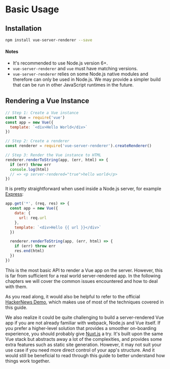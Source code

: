 # Basic Usage

## Installation

``` bash
npm install vue-server-renderer --save
```

#### Notes

- It's recommended to use Node.js version 6+.
- `vue-server-renderer` and `vue` must have matching versions.
- `vue-server-renderer` relies on some Node.js native modules and therefore can only be used in Node.js. We may provide a simpler build that can be run in other JavaScript runtimes in the future.

## Rendering a Vue Instance

``` js
// Step 1: Create a Vue instance
const Vue = require('vue')
const app = new Vue({
  template: `<div>Hello World</div>`
})

// Step 2: Create a renderer
const renderer = require('vue-server-renderer').createRenderer()

// Step 3: Render the Vue instance to HTML
renderer.renderToString(app, (err, html) => {
  if (err) throw err
  console.log(html)
  // => <p server-rendered="true">hello world</p>
})
```

It is pretty straightforward when used inside a Node.js server, for example [Express](https://expressjs.com/):

``` js
app.get('*', (req, res) => {
  const app = new Vue({
    data: {
      url: req.url
    },
    template: `<div>Hello {{ url }}</div>`
  })

  renderer.renderToString(app, (err, html) => {
    if (err) throw err
    res.end(html)
  })
})
```

This is the most basic API to render a Vue app on the server. However, this is far from sufficient for a real world server-rendered app. In the following chapters we will cover the common issues encountered and how to deal with them.

As you read along, it would also be helpful to refer to the official [HackerNews Demo](https://github.com/vuejs/vue-hackernews-2.0/), which makes use of most of the techniques covered in this guide.

We also realize it could be quite challenging to build a server-rendered Vue app if you are not already familiar with webpack, Node.js and Vue itself. If you prefer a higher-level solution that provides a smoother on-boarding experience, you should probably give [Nuxt.js](http://nuxtjs.org/) a try. It's built upon the same Vue stack but abstracts away a lot of the complexities, and provides some extra features such as static site generation. However, it may not suit your use case if you need more direct control of your app's structure. And it would still be beneficial to read through this guide to better understand how things work together.
